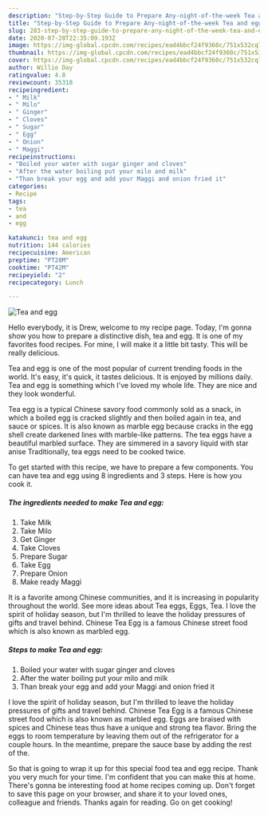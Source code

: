 ```yaml
---
description: "Step-by-Step Guide to Prepare Any-night-of-the-week Tea and egg"
title: "Step-by-Step Guide to Prepare Any-night-of-the-week Tea and egg"
slug: 283-step-by-step-guide-to-prepare-any-night-of-the-week-tea-and-egg
date: 2020-07-28T22:35:09.193Z
image: https://img-global.cpcdn.com/recipes/ead4bbcf24f9360c/751x532cq70/tea-and-egg-recipe-main-photo.jpg
thumbnail: https://img-global.cpcdn.com/recipes/ead4bbcf24f9360c/751x532cq70/tea-and-egg-recipe-main-photo.jpg
cover: https://img-global.cpcdn.com/recipes/ead4bbcf24f9360c/751x532cq70/tea-and-egg-recipe-main-photo.jpg
author: Willie Day
ratingvalue: 4.8
reviewcount: 35318
recipeingredient:
- " Milk"
- " Milo"
- " Ginger"
- " Cloves"
- " Sugar"
- " Egg"
- " Onion"
- " Maggi"
recipeinstructions:
- "Boiled your water with sugar ginger and cloves"
- "After the water boiling put your milo and milk"
- "Than break your egg and add your Maggi and onion fried it"
categories:
- Recipe
tags:
- tea
- and
- egg

katakunci: tea and egg 
nutrition: 144 calories
recipecuisine: American
preptime: "PT28M"
cooktime: "PT42M"
recipeyield: "2"
recipecategory: Lunch

---
```



![Tea and egg](https://img-global.cpcdn.com/recipes/ead4bbcf24f9360c/751x532cq70/tea-and-egg-recipe-main-photo.jpg)

Hello everybody, it is Drew, welcome to my recipe page. Today, I'm gonna show you how to prepare a distinctive dish, tea and egg. It is one of my favorites food recipes. For mine, I will make it a little bit tasty. This will be really delicious.

Tea and egg is one of the most popular of current trending foods in the world. It's easy, it's quick, it tastes delicious. It is enjoyed by millions daily. Tea and egg is something which I've loved my whole life. They are nice and they look wonderful.

Tea egg is a typical Chinese savory food commonly sold as a snack, in which a boiled egg is cracked slightly and then boiled again in tea, and sauce or spices. It is also known as marble egg because cracks in the egg shell create darkened lines with marble-like patterns. The tea eggs have a beautiful marbled surface. They are simmered in a savory liquid with star anise Traditionally, tea eggs need to be cooked twice.


To get started with this recipe, we have to prepare a few components. You can have tea and egg using 8 ingredients and 3 steps. Here is how you cook it.

<!--inarticleads1-->

##### The ingredients needed to make Tea and egg:

1. Take  Milk
1. Take  Milo
1. Get  Ginger
1. Take  Cloves
1. Prepare  Sugar
1. Take  Egg
1. Prepare  Onion
1. Make ready  Maggi


It is a favorite among Chinese communities, and it is increasing in popularity throughout the world. See more ideas about Tea eggs, Eggs, Tea. I love the spirit of holiday season, but I&#39;m thrilled to leave the holiday pressures of gifts and travel behind. Chinese Tea Egg is a famous Chinese street food which is also known as marbled egg. 

<!--inarticleads2-->

##### Steps to make Tea and egg:

1. Boiled your water with sugar ginger and cloves
1. After the water boiling put your milo and milk
1. Than break your egg and add your Maggi and onion fried it


I love the spirit of holiday season, but I&#39;m thrilled to leave the holiday pressures of gifts and travel behind. Chinese Tea Egg is a famous Chinese street food which is also known as marbled egg. Eggs are braised with spices and Chinese teas thus have a unique and strong tea flavor. Bring the eggs to room temperature by leaving them out of the refrigerator for a couple hours. In the meantime, prepare the sauce base by adding the rest of the. 

So that is going to wrap it up for this special food tea and egg recipe. Thank you very much for your time. I'm confident that you can make this at home. There's gonna be interesting food at home recipes coming up. Don't forget to save this page on your browser, and share it to your loved ones, colleague and friends. Thanks again for reading. Go on get cooking!
